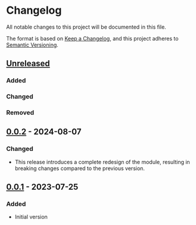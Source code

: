# Changelog

All notable changes to this project will be documented in this file.

The format is based on [Keep a Changelog](https://keepachangelog.com/en/1.1.0/),
and this project adheres to [Semantic Versioning](https://semver.org/spec/v2.0.0.html).

## [Unreleased]

### Added

### Changed

### Removed

## [0.0.2] - 2024-08-07

### Changed
- This release introduces a complete redesign of the module, resulting in breaking changes compared to the previous version. 

## [0.0.1] - 2023-07-25
### Added
- Initial version

[unreleased]: https://github.com/duizendstra/dui-terraform-gcp-bigquery/compare/v0.0.2...HEAD
[0.0.2]: https://github.com/duizendstra/dui-terraform-gcp-bigquery/compare/v0.0.1...v0.0.2
[0.0.1]: https://github.com/duizendstra/dui-terraform-gcp-bigquery/releases/tag/v0.0.1
